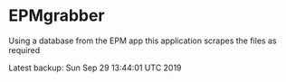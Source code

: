 # EPMgrabber
Using a database from the EPM app this application scrapes the files as required


Latest backup: Sun Sep 29 13:44:01 UTC 2019
